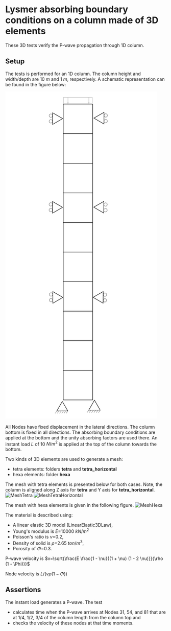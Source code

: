 # Lysmer absorbing boundary conditions on a column made of 3D elements

These 3D tests verify the P-wave propagation through 1D column.  

## Setup

The tests is performed for an 1D column. The column height and width/depth are 10 $m$ and 1 $m$, respectively. A
schematic representation can be found in the figure below:

![SetUp](SetUp.svg)

All Nodes have fixed displacement in the lateral directions. The column bottom is fixed in all directions. The absorbing boundary conditions are applied at the bottom and the unity absorbing factors are used there. An instant load $L$ of 10 $N/m^2$ is applied at the top of the column towards the bottom.

Two kinds of 3D elements are used to generate a mesh:

-   tetra elements: folders **tetra** and **tetra_horizontal**
-   hexa elements: folder **hexa**

The mesh with tetra elements is presented below for both cases. Note, the column is aligned along Z axis for **tetra** and Y axis for **tetra_horizontal**.
![MeshTetra](MeshTetra.svg) ![MeshTetraHorizontal](MeshTetraHorizontal.svg)

The mesh with hexa elements is given in the following figure.
![MeshHexa](MeshHexa.svg)

The material is described using:

-   A linear elastic 3D model (LinearElastic3DLaw),
-   Young's modulus is $E$=10000 $kN/m^2$
-   Poisson's ratio is $\nu$=0.2,
-   Density of solid is $\rho$=2.65 $ton/m^3$,
-   Porosity of $\Phi$=0.3.

P-wave velocity is $v=\sqrt{\frac{E \frac{1 - \nu}{(1 + \nu) (1 - 2 \nu)}}{\rho (1 - \Phi)}}$

Node velocity is $L / (v \rho (1 - \Phi))$

## Assertions

The instant load generates a P-wave. The test 

-   calculates time when the P-wave arrives at Nodes 31, 54, and 81 that are at 1/4, 1/2, 3/4 of the column length from the column top and
-   checks the velocity of these nodes at that time moments. 
